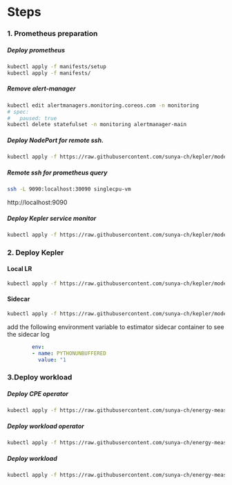 # Steps

### 1. Prometheus preparation
##### Deploy prometheus
```bash
kubectl apply -f manifests/setup
kubectl apply -f manifests/
```
##### Remove alert-manager
```bash
kubectl edit alertmanagers.monitoring.coreos.com -n monitoring
# spec:
#   paused: true
kubectl delete statefulset -n monitoring alertmanager-main
```
##### Deploy NodePort for remote ssh.
```bash
kubectl apply -f https://raw.githubusercontent.com/sunya-ch/kepler/model-dev/manifests/vm-sample/prometheus-np.yaml
```
##### Remote ssh for prometheus query
```bash
ssh -L 9090:localhost:30090 singlecpu-vm
```
http://localhost:9090

##### Deploy Kepler service monitor
```bash
kubectl apply -f https://raw.githubusercontent.com/sunya-ch/kepler/model-dev/manifests/vm-sample/service-monitor.yaml
```
### 2. Deploy Kepler
#### Local LR
```bash
kubectl apply -f https://raw.githubusercontent.com/sunya-ch/kepler/model-dev/manifests/vm-sample/kepler-local.yaml
```
#### Sidecar
```bash
kubectl apply -f https://raw.githubusercontent.com/sunya-ch/kepler/model-dev/manifests/vm-sample/kepler-sidecar.yaml
```
add the following environment variable to estimator sidecar container to see the sidecar log
```yaml
        env:
        - name: PYTHONUNBUFFERED
          value: "1
```
### 3.Deploy workload
##### Deploy CPE operator
```bash
kubectl apply -f https://raw.githubusercontent.com/sunya-ch/energy-measurement-data/main/tool/cpe_deploy.yaml
```
##### Deploy workload operator
```bash
kubectl apply -f https://raw.githubusercontent.com/sunya-ch/energy-measurement-data/main/tool/coremark/cpe_v1_none_operator.yaml
```
##### Deploy workload
```bash
kubectl apply -f https://raw.githubusercontent.com/sunya-ch/energy-measurement-data/main/tool/coremark/cpe_v1_coremark.yaml
```
